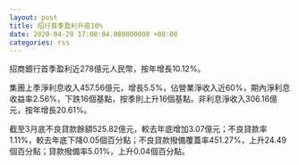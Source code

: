 ```yaml
---
layout: post
title: 招行首季盈利升逾10%
date: 2020-04-29 17:00:04.000000000 +08:00
categories: rss
---
```


招商銀行首季盈利近278億元人民幣，按年增長10.12%。

集團上季淨利息收入457.56億元，增長5.5%，佔營業淨收入近60%，期內淨利息收益率2.56%，下跌16個基點，按季則上升16個基點。非利息淨收入306.16億元，按年增長20.61%。

截至3月底不良貸款餘額525.82億元，較去年底增加3.07億元；不良貸款率1.11%，較去年底下降0.05個百分點；不良貸款撥備覆蓋率451.27%，上升24.49個百分點；貸款撥備率5.01%，上升0.04個百分點。
